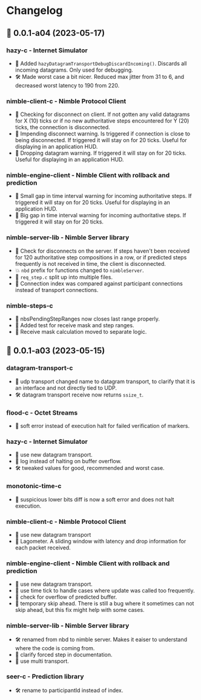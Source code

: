# Changelog

## :bookmark: 0.0.1-a04 (2023-05-17)

### hazy-c - Internet Simulator

* :star2: Added `hazyDatagramTransportDebugDiscardIncoming()`. Discards all incoming datagrams. Only used for debugging.
* :hammer_and_wrench: Made worst case a bit nicer. Reduced max jitter from 31 to 6, and decreased worst latency to 190 from 220.

### nimble-client-c - Nimble Protocol Client

* :star2: Checking for disconnect on client. If not gotten any valid datagrams for X (10) ticks or if no new authoritative steps encountered for Y (20) ticks, the connection is disconnected.
* :star2: Impending disconnect warning. Is triggered if connection is close to being disconnected. If triggered it will stay on for 20 ticks.  Useful for displaying in an application HUD.
* :star2: Dropping datagram warning. If triggered it will stay on for 20 ticks.  Useful for displaying in an application HUD.

### nimble-engine-client - Nimble Client with rollback and prediction

* :star2: Small gap in time interval warning for incoming authoritative steps. If triggered it will stay on for 20 ticks. Useful for displaying in an application HUD.
* :star2: Big gap in time interval warning for incoming authoritative steps. If triggered it will stay on for 20 ticks.

### nimble-server-lib - Nimble Server library

* :star2: Check for disconnects on the server. If steps haven't been received for 120 authoritative step compositions in a row, or if predicted steps frequently is not received in time, the client is disconnected.
* :boom: `nbd` prefix for functions changed to `nimbleServer`.
* :art: `req_step.c` split up into multiple files.
* :lady_beetle: Connection index was compared against participant connections instead of transport connections.

### nimble-steps-c

* :lady_beetle: nbsPendingStepRanges now closes last range properly.
* :vertical_traffic_light: Added test for receive mask and step ranges.
* :art: Receive mask calculation moved to separate logic.

## :bookmark: 0.0.1-a03 (2023-05-15)

### datagram-transport-c

* :star2: udp transport changed name to datagram transport, to clarify that it is an interface and not directly tied to UDP.
* :hammer_and_wrench: datagram transport receive now returns `ssize_t`.

### flood-c - Octet Streams

* :lady_beetle: soft error instead of execution halt for failed verification of markers.

### hazy-c - Internet Simulator

* :star2: use new datagram transport.
* :lady_beetle: log instead of halting on buffer overflow.
* :hammer_and_wrench: tweaked values for good, recommended and worst case.

### monotonic-time-c

* :lady_beetle: suspicious lower bits diff is now a soft error and does not halt execution.

### nimble-client-c - Nimble Protocol Client

* :star2: use new datagram transport
* :star2: Lagometer. A sliding window with latency and drop information for each packet received.

### nimble-engine-client - Nimble Client with rollback and prediction

* :star2: use new datagram transport.
* :lady_beetle: use time tick to handle cases where update was called too frequently.
* :lady_beetle: check for overflow of predicted buffer.
* :lady_beetle: temporary skip ahead. There is still a bug where it sometimes can not skip ahead, but this fix might help with some cases.

### nimble-server-lib - Nimble Server library

* :hammer_and_wrench: renamed from nbd to nimble server. Makes it eaiser to understand where the code is coming from.
* :book: clarify forced step in documentation.
* :star2: use multi transport.

### seer-c - Prediction library

* :hammer_and_wrench: rename to participantId instead of index.
